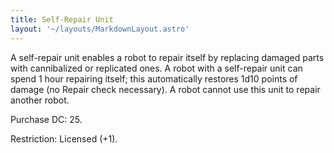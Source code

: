 ```yaml
---
title: Self-Repair Unit
layout: '~/layouts/MarkdownLayout.astro'
---
```

A self-repair unit enables a robot to repair itself by replacing damaged parts
with cannibalized or replicated ones. A robot with a self-repair unit can
spend 1 hour repairing itself; this automatically restores 1d10 points of
damage (no Repair check necessary). A robot cannot use this unit to repair
another robot.

Purchase DC: 25.

Restriction: Licensed (+1).

